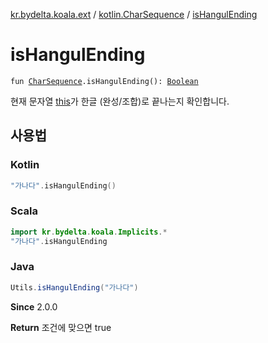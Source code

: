 [kr.bydelta.koala.ext](../index.md) / [kotlin.CharSequence](index.md) / [isHangulEnding](./is-hangul-ending.md)

# isHangulEnding

`fun `[`CharSequence`](https://kotlinlang.org/api/latest/jvm/stdlib/kotlin/-char-sequence/index.html)`.isHangulEnding(): `[`Boolean`](https://kotlinlang.org/api/latest/jvm/stdlib/kotlin/-boolean/index.html)

현재 문자열 [this](is-hangul-ending/-this-.md)가 한글 (완성/조합)로 끝나는지 확인합니다.

## 사용법

### Kotlin

``` kotlin
"가나다".isHangulEnding()
```

### Scala

``` kotlin
import kr.bydelta.koala.Implicits.*
"가나다".isHangulEnding
```

### Java

``` java
Utils.isHangulEnding("가나다")
```

**Since**
2.0.0

**Return**
조건에 맞으면 true

